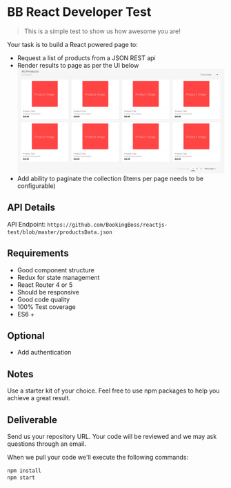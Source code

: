 # BB React Developer Test

> This is a simple test to show us how awesome you are!

Your task is to build a React powered page to:

- Request a list of products from a JSON REST api
- Render results to page as per the UI below
![Image of Product Listing](https://github.com/BookingBoss/reactjs-test/blob/master/Products.png)
- Add ability to paginate the collection (Items per page needs to be configurable)

## API Details

API Endpoint: `https://github.com/BookingBoss/reactjs-test/blob/master/productsData.json`

## Requirements

- Good component structure
- Redux for state management
- React Router 4 or 5
- Should be responsive
- Good code quality
- 100% Test coverage
- ES6 +

## Optional
- Add authentication

## Notes

Use a starter kit of your choice.
Feel free to use npm packages to help you achieve a great result.

## Deliverable

Send us your repository URL. Your code will be reviewed and we may ask questions through an email.

When we pull your code we'll execute the following commands:

```
npm install
npm start

```


